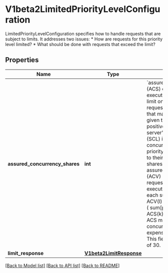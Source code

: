 # V1beta2LimitedPriorityLevelConfiguration

LimitedPriorityLevelConfiguration specifies how to handle requests that are subject to limits. It addresses two issues:  * How are requests for this priority level limited?  * What should be done with requests that exceed the limit?
## Properties
Name | Type | Description | Notes
------------ | ------------- | ------------- | -------------
**assured_concurrency_shares** | **int** | &#x60;assuredConcurrencyShares&#x60; (ACS) configures the execution limit, which is a limit on the number of requests of this priority level that may be exeucting at a given time.  ACS must be a positive number. The server&#39;s concurrency limit (SCL) is divided among the concurrency-controlled priority levels in proportion to their assured concurrency shares. This produces the assured concurrency value (ACV) --- the number of requests that may be executing at a time --- for each such priority level:              ACV(l) &#x3D; ceil( SCL * ACS(l) / ( sum[priority levels k] ACS(k) ) )  bigger numbers of ACS mean more reserved concurrent requests (at the expense of every other PL). This field has a default value of 30. | [optional] 
**limit_response** | [**V1beta2LimitResponse**](V1beta2LimitResponse.md) |  | [optional] 

[[Back to Model list]](../README.md#documentation-for-models) [[Back to API list]](../README.md#documentation-for-api-endpoints) [[Back to README]](../README.md)


